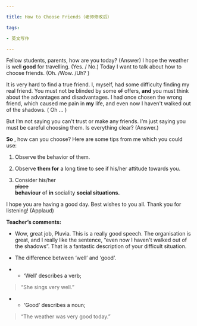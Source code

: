 ```yaml
---

title: How to Choose Friends（老师修改后）

tags:

- 英文写作

---
```


Fellow students, parents, how are you today? (Answer) I hope the weather is  ~~well~~   **good**  for travelling.  (Yes. / No.)  Today I want to talk about how to choose friends. (Oh. /Wow. /Uh? )

It is very hard to find a true friend. I, myself, had some difficulty finding my real friend. You must not be blinded by some  ~~of~~  offers,  **and**  you must think about the advantages and disadvantages. I had once chosen the wrong friend, which caused me pain in  **my**  life, and even now I haven't walked out of the shadows. ( Oh … )

But I’m not saying you can't trust or make any friends. I’m just saying you must be careful choosing them. Is everything clear? (Answer.)

 **So** , how can you choose? Here are some tips from me which you could use:

1. Observe the behavior of 
them.

2. Observe  **them for** a 
long time to see if his/her attitude towards you.

3. Consider his/her  
~~place~~   
**behaviour**   ~~of~~   **in**  sociality  **social situations.** 

I hope you are having a good day. Best wishes to you all. Thank you for listening!
(Applaud)

 **Teacher’s comments:**  

- Wow, great job, Pluvia. This is a really good speech. The organisation is great, and I really like the sentence, “even now I haven't walked out of the shadows”. That is a fantastic description of your difficult situation.

- The difference between ‘well’ and ‘good’.

- - ‘Well’ describes a verb;
> “She sings very well.”

- - ‘Good’ describes a noun;
> “The weather was very good today.”
